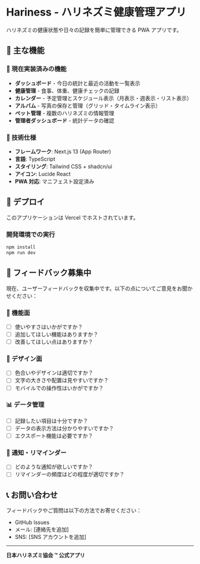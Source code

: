 # Hariness - ハリネズミ健康管理アプリ

ハリネズミの健康状態や日々の記録を簡単に管理できる PWA アプリです。

## 🦔 主な機能

### 📱 現在実装済みの機能

- **ダッシュボード** - 今日の統計と最近の活動を一覧表示
- **健康管理** - 食事、体重、健康チェックの記録
- **カレンダー** - 予定管理とスケジュール表示（月表示・週表示・リスト表示）
- **アルバム** - 写真の保存と管理（グリッド・タイムライン表示）
- **ペット管理** - 複数のハリネズミの情報管理
- **管理者ダッシュボード** - 統計データの確認

### 🔧 技術仕様

- **フレームワーク**: Next.js 13 (App Router)
- **言語**: TypeScript
- **スタイリング**: Tailwind CSS + shadcn/ui
- **アイコン**: Lucide React
- **PWA 対応**: マニフェスト設定済み

## 🚀 デプロイ

このアプリケーションは Vercel でホストされています。

### 開発環境での実行

```bash
npm install
npm run dev
```

## 📝 フィードバック募集中

現在、ユーザーフィードバックを収集中です。以下の点についてご意見をお聞かせください：

### 🎯 機能面

- [ ] 使いやすさはいかがですか？
- [ ] 追加してほしい機能はありますか？
- [ ] 改善してほしい点はありますか？

### 🎨 デザイン面

- [ ] 色合いやデザインは適切ですか？
- [ ] 文字の大きさや配置は見やすいですか？
- [ ] モバイルでの操作性はいかがですか？

### 📊 データ管理

- [ ] 記録したい項目は十分ですか？
- [ ] データの表示方法は分かりやすいですか？
- [ ] エクスポート機能は必要ですか？

### 🔔 通知・リマインダー

- [ ] どのような通知が欲しいですか？
- [ ] リマインダーの頻度はどの程度が適切ですか？

## 📞 お問い合わせ

フィードバックやご質問は以下の方法でお寄せください：

- GitHub Issues
- メール: [連絡先を追加]
- SNS: [SNS アカウントを追加]

---

**日本ハリネズミ協会 ™ 公式アプリ**
